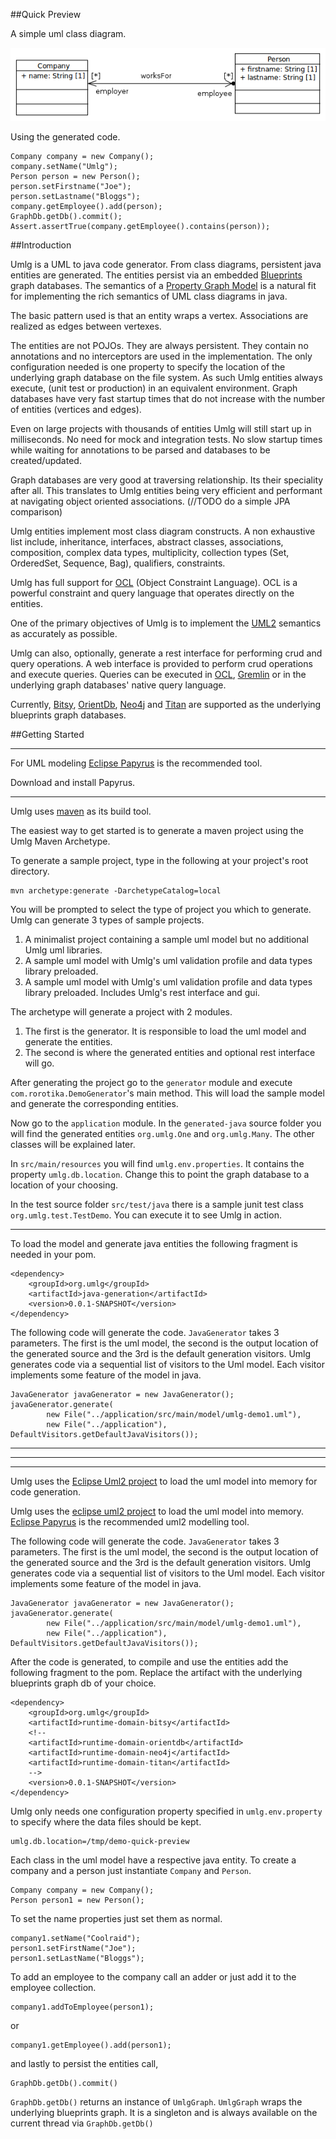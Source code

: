 ##Quick Preview

A simple uml class diagram.

![image of person works for company](images/uml/Package_umlg_demoQuickPreviewClassDiagram.PNG)

Using the generated code.

    Company company = new Company();
    company.setName("Umlg");
    Person person = new Person();
    person.setFirstname("Joe");
    person.setLastname("Bloggs");
    company.getEmployee().add(person);
    GraphDb.getDb().commit();
    Assert.assertTrue(company.getEmployee().contains(person));

##Introduction

Umlg is a UML to java code generator. From class diagrams, persistent java entities are generated. The entities persist
via an embedded [Blueprints](http://blueprints.tinkerpop.com) graph databases. The semantics of a
[Property Graph Model](https://github.com/tinkerpop/blueprints/wiki/Property-Graph-Model) is a natural fit for
implementing the rich semantics of UML class diagrams in java.

The basic pattern used is that an entity wraps a vertex. Associations are realized as edges between vertexes.

The entities are not POJOs. They are always persistent. They contain no annotations and no interceptors are used in the
implementation. The only configuration needed is one property to specify the location of the underlying graph database
on the file system. As such Umlg entities always execute, (unit test or production) in an equivalent environment. Graph
databases have very fast startup times that do not increase with the number of entities (vertices and edges).

Even on large projects with thousands of entities Umlg will still start up in milliseconds. No need for mock and integration tests.
No slow startup times while waiting for annotations to be parsed and databases to be created/updated.

Graph databases are very good at traversing relationship. Its their speciality after all. This translates to Umlg entities
being very efficient and performant at navigating object oriented associations. (//TODO do a simple JPA comparison)

Umlg entities implement most class diagram constructs. A non exhaustive list include, inheritance, interfaces, abstract
classes, associations, composition, complex data types, multiplicity, collection types (Set, OrderedSet, Sequence, Bag),
qualifiers, constraints.

Umlg has full support for [OCL](href="http://www.omg.org/spec/OCL/2.3.1/PDF") (Object Constraint Language). OCL is a
powerful constraint and query language that operates directly on the entities.

One of the primary objectives of Umlg is to implement the [UML2](http://www.omg.org/spec/UML/2.4.1/Superstructure/PDF)
semantics as accurately as possible.

Umlg can also, optionally, generate a rest interface for performing crud and query operations. A web interface is provided
to perform crud operations and execute queries. Queries can be executed in [OCL](http://www.omg.org/spec/OCL/2.3.1/PDF),
[Gremlin](https://github.com/tinkerpop/gremlin/wiki) or in the underlying graph databases' native query language.

Currently, [Bitsy](https://bitbucket.org/lambdazen/bitsy/wiki/Home), [OrientDb](http://www.orientdb.org/),
[Neo4j](http://www.neo4j.org/) and [Titan](https://github.com/thinkaurelius/titan/wiki) are supported as the underlying
blueprints graph databases.

##Getting Started

***

For UML modeling [Eclipse Papyrus](http://projects.eclipse.org/projects/modeling.mdt.papyrus) is the recommended tool.

Download and install Papyrus.

***

Umlg uses [maven](http://maven.apache.org/) as its build tool.

The easiest way to get started is to generate a maven project using the Umlg Maven Archetype.

To generate a sample project, type in the following at your project's root directory.

    mvn archetype:generate -DarchetypeCatalog=local

You will be prompted to select the type of project you which to generate. Umlg can generate 3 types of sample projects.

1. A minimalist project containing a sample uml model but no additional Umlg uml libraries.
2. A sample uml model with Umlg's uml validation profile and data types library preloaded.
3. A sample uml model with Umlg's uml validation profile and data types library preloaded.
    Includes Umlg's rest interface and gui.

The archetype will generate a project with 2 modules.

1. The first is the generator. It is responsible to load the uml model and generate the entities.
2. The second is where the generated entities and optional rest interface will go.

After generating the project go to the `generator` module and execute `com.rorotika.DemoGenerator`'s main method. This
will load the sample model and generate the corresponding entities.

Now go to the `application` module. In the `generated-java` source folder you will find the generated entities
`org.umlg.One` and `org.umlg.Many`. The other classes will be explained later.

In `src/main/resources` you will find `umlg.env.properties`. It contains the property `umlg.db.location`. Change this to
point the graph database to a location of your choosing.

In the test source folder `src/test/java` there is a sample junit test class `org.umlg.test.TestDemo`. You can execute
it to see Umlg in action.



***

To load the model and generate java entities the following fragment is needed in your pom.

    <dependency>
        <groupId>org.umlg</groupId>
        <artifactId>java-generation</artifactId>
        <version>0.0.1-SNAPSHOT</version>
    </dependency>

The following code will generate the code. `JavaGenerator` takes 3 parameters. The first is the uml model, the
second is the output location of the generated source and the 3rd is the default generation visitors. Umlg generates
code via a sequential list of visitors to the Uml model. Each visitor implements some feature of the model in java.

    JavaGenerator javaGenerator = new JavaGenerator();
    javaGenerator.generate(
            new File("../application/src/main/model/umlg-demo1.uml"),
            new File("../application"), DefaultVisitors.getDefaultJavaVisitors());


***
***
***

Umlg uses the [Eclipse Uml2 project](http://projects.eclipse.org/projects/modeling.mdt.uml2) to load the uml model into
memory for code generation.

Umlg uses the [eclipse uml2 project](http://projects.eclipse.org/projects/modeling.mdt.uml2) to load the uml model into memory.
[Eclipse Papyrus](http://projects.eclipse.org/projects/modeling.mdt.papyrus) is the recommended uml2 modelling tool.


The following code will generate the code. `JavaGenerator` takes 3 parameters. The first is the uml model, the
second is the output location of the generated source and the 3rd is the default generation visitors. Umlg generates
code via a sequential list of visitors to the Uml model. Each visitor implements some feature of the model in java.

    JavaGenerator javaGenerator = new JavaGenerator();
    javaGenerator.generate(
            new File("../application/src/main/model/umlg-demo1.uml"),
            new File("../application"), DefaultVisitors.getDefaultJavaVisitors());

After the code is generated, to compile and use the entities add the following fragment to the pom. Replace the artifact
with the underlying blueprints graph db of your choice.

    <dependency>
        <groupId>org.umlg</groupId>
        <artifactId>runtime-domain-bitsy</artifactId>
        <!--
        <artifactId>runtime-domain-orientdb</artifactId>
        <artifactId>runtime-domain-neo4j</artifactId>
        <artifactId>runtime-domain-titan</artifactId>
        -->
        <version>0.0.1-SNAPSHOT</version>
    </dependency>

Umlg only needs one configuration property specified in `umlg.env.property` to specify where the data files should be
kept.

    umlg.db.location=/tmp/demo-quick-preview

Each class in the uml model have a respective java entity. To create a company and a person just instantiate `Company`
and `Person`.

    Company company = new Company();
    Person person1 = new Person();

To set the name properties just set them as normal.

    company1.setName("Coolraid");
    person1.setFirstName("Joe");
    person1.setLastName("Bloggs");

To add an employee to the company call an adder or just add it to the employee collection.

    company1.addToEmployee(person1);

or

    company1.getEmployee().add(person1);

and lastly to persist the entities call,

    GraphDb.getDb().commit()

`GraphDb.getDb()` returns an instance of `UmlgGraph`. `UmlgGraph` wraps the underlying blueprints graph. It is a
singleton and is always available on the current thread via `GraphDb.getDb()`



